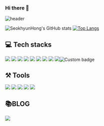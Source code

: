 ### Hi there 👋

<!--
**SeokhyunHong1510/SeokhyunHong1510** is a ✨ _special_ ✨ repository because its `README.md` (this file) appears on your GitHub profile.

Here are some ideas to get you started:

- 🔭 I’m currently working on ...
- 🌱 I’m currently learning ...
- 👯 I’m looking to collaborate on ...
- 🤔 I’m looking for help with ...
- 💬 Ask me about ...
- 📫 How to reach me: ...
- 😄 Pronouns: ...
- ⚡ Fun fact: ...
-->

![header](https://capsule-render.vercel.app/api?type=rounded&color=auto&height=100&section=header&text=WELCOME!%20SeokhyunHong's%20Github&fontSize=18)


![SeokhyunHong's GitHub stats](https://github-readme-stats.vercel.app/api?username=SeokhyunHong1510&show_icons=true&theme=transparent) [![Top Langs](https://github-readme-stats.vercel.app/api/top-langs/?username=SeokhyunHong1510)](https://github.com/SeokhyunHong1510/github-readme-stats)


## 💻 Tech stacks
<img src="https://img.shields.io/badge/JavaScript-F7DF1E?style=for-the-badge&logo=javascript&logoColor=fff"/> <img src="https://img.shields.io/badge/React-1572B6?style=for-the-badge&logo=React&logoColor=fff"/> <img src="https://img.shields.io/badge/next.js-000?style=for-the-badge&logo=next.js&logoColor=fff"/> <img src="https://img.shields.io/badge/firebase-FFCA28?style=for-the-badge&logo=firebase&logoColor=fff"/> <img src="https://img.shields.io/badge/node.js-339933?style=for-the-badge&logo=node.js&logoColor=fff"/> <img src="https://img.shields.io/badge/HTML5-E34F26?style=for-the-badge&logo=html5&logoColor=fff"/> <img src="https://img.shields.io/badge/CSS3-1572B6?style=for-the-badge&logo=css3&logoColor=fff"/> <img src="https://img.shields.io/badge/Sass-CC6699?style=for-the-badge&logo=sass&logoColor=fff"/> <img src="https://img.shields.io/badge/styled components-CC6699?style=for-the-badge&logo=styled-components&logoColor=fff"/>![Custom badge](https://img.shields.io/endpoint?color=%23276DC3&label=%20&logo=r&logoColor=%23276DC3&style=for-the-badge&url=%23276DC3)


## ⚒️ Tools
<img src="https://img.shields.io/badge/github-000?style=for-the-badge&logo=github&logoColor=fff"/> <img src="https://img.shields.io/badge/git-F05032?style=for-the-badge&logo=git&logoColor=fff"/> <img src="https://img.shields.io/badge/notion-000?style=for-the-badge&logo=notion&logoColor=fff"/> <img src="https://img.shields.io/badge/trello-0052CC?style=for-the-badge&logo=trello&logoColor=fff"/> <img src="https://img.shields.io/badge/slack-4A154B?style=for-the-badge&logo=slack&logoColor=fff"/>

## 📚BLOG
<a href="https://velog.io/@seokhyun"><img src="https://img.shields.io/badge/velog-20C997?style=for-the-badge&logo=velog&logoColor=fff"/></a>


